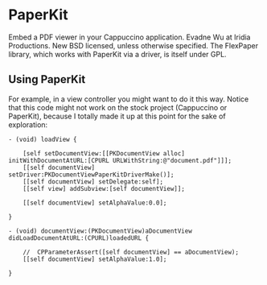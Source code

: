 #	PaperKit

Embed a PDF viewer in your Cappuccino application.
Evadne Wu at Iridia Productions.
New BSD licensed, unless otherwise specified.
The FlexPaper library, which works with PaperKit via a driver, is itself under GPL.


## Using PaperKit

For example, in a view controller you might want to do it this way.  Notice that this code might not work on the stock project (Cappuccino or PaperKit), because I totally made it up at this point for the sake of exploration:

	- (void) loadView {

		[self setDocumentView:[[PKDocumentView alloc] initWithDocumentAtURL:[CPURL URLWithString:@"document.pdf"]]];
		[[self documentView] setDriver:PKDocumentViewPaperKitDriverMake()];
		[[self documentView] setDelegate:self];
		[[self view] addSubview:[self documentView]];
		
		[[self documentView] setAlphaValue:0.0];
	
	}
	
	- (void) documentView:(PKDocumentView)aDocumentView didLoadDocumentAtURL:(CPURL)loadedURL {
		
		//	CPParameterAssert([self documentView] == aDocumentView);
		[[self documentView] setAlphaValue:1.0];
		
	}
